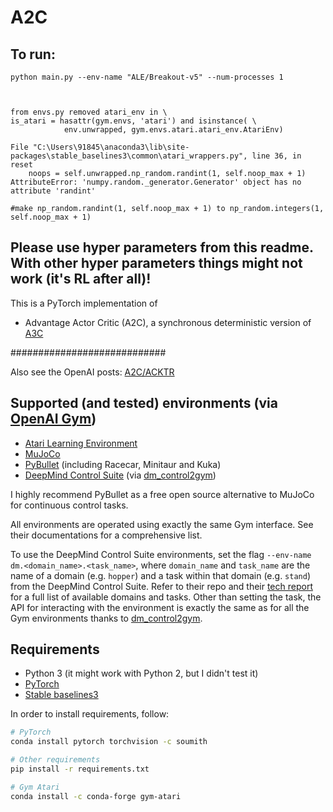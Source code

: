 # A2C

## To run:

    python main.py --env-name "ALE/Breakout-v5" --num-processes 1
    


    from envs.py removed atari_env in \
    is_atari = hasattr(gym.envs, 'atari') and isinstance( \
                env.unwrapped, gym.envs.atari.atari_env.AtariEnv) 

    File "C:\Users\91845\anaconda3\lib\site-packages\stable_baselines3\common\atari_wrappers.py", line 36, in reset 
        noops = self.unwrapped.np_random.randint(1, self.noop_max + 1) 
    AttributeError: 'numpy.random._generator.Generator' object has no attribute 'randint' 

    #make np_random.randint(1, self.noop_max + 1) to np_random.integers(1, self.noop_max + 1)



## Please use hyper parameters from this readme. With other hyper parameters things might not work (it's RL after all)!

This is a PyTorch implementation of
* Advantage Actor Critic (A2C), a synchronous deterministic version of [A3C](https://arxiv.org/pdf/1602.01783v1.pdf)





############################

Also see the OpenAI posts: [A2C/ACKTR](https://blog.openai.com/baselines-acktr-a2c/) 

## Supported (and tested) environments (via [OpenAI Gym](https://gym.openai.com))
* [Atari Learning Environment](https://github.com/mgbellemare/Arcade-Learning-Environment)
* [MuJoCo](http://mujoco.org)
* [PyBullet](http://pybullet.org) (including Racecar, Minitaur and Kuka)
* [DeepMind Control Suite](https://github.com/deepmind/dm_control) (via [dm_control2gym](https://github.com/martinseilair/dm_control2gym))

I highly recommend PyBullet as a free open source alternative to MuJoCo for continuous control tasks.

All environments are operated using exactly the same Gym interface. See their documentations for a comprehensive list.

To use the DeepMind Control Suite environments, set the flag `--env-name dm.<domain_name>.<task_name>`, where `domain_name` and `task_name` are the name of a domain (e.g. `hopper`) and a task within that domain (e.g. `stand`) from the DeepMind Control Suite. Refer to their repo and their [tech report](https://arxiv.org/abs/1801.00690) for a full list of available domains and tasks. Other than setting the task, the API for interacting with the environment is exactly the same as for all the Gym environments thanks to [dm_control2gym](https://github.com/martinseilair/dm_control2gym).

## Requirements

* Python 3 (it might work with Python 2, but I didn't test it)
* [PyTorch](http://pytorch.org/)
* [Stable baselines3](https://github.com/DLR-RM/stable-baselines3)

In order to install requirements, follow:

```bash
# PyTorch
conda install pytorch torchvision -c soumith

# Other requirements
pip install -r requirements.txt

# Gym Atari
conda install -c conda-forge gym-atari
```

